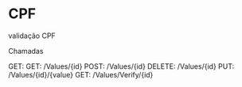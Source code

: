 # CPF
validação CPF

Chamadas

GET:
GET: /Values/{id}
POST: /Values/{id}
DELETE: /Values/{id}
PUT: /Values/{id}/{value}
GET: /Values/Verify/{id}
